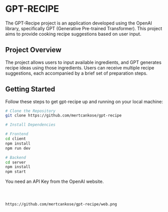 # GPT-RECIPE

The GPT-Recipe project is an application developed using the OpenAI library, specifically GPT (Generative Pre-trained Transformer). This project aims to provide cooking recipe suggestions based on user input.

## Project Overview

The project allows users to input available ingredients, and GPT generates recipe ideas using those ingredients. Users can receive multiple recipe suggestions, each accompanied by a brief set of preparation steps.

## Getting Started

Follow these steps to get gpt-recipe up and running on your local machine:

```bash
# Clone the Repository
git clone https://github.com/mertcankose/gpt-recipe

# Install Dependencies

# Frontend
cd client
npm install
npm run dev

# Backend
cd server
npm install
npm start

```

You need an API Key from the OpenAI website.

```



https://github.com/mertcankose/gpt-recipe/web.png


```
